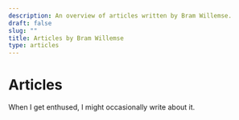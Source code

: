 ```yaml
---
description: An overview of articles written by Bram Willemse.
draft: false
slug: ""
title: Articles by Bram Willemse
type: articles
---
```


# Articles

When I get enthused, I might occasionally write about it. 
